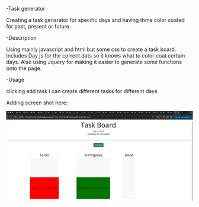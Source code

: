
-Task generator

Creating a task genarator for specific days and having thme color coated for past, present or future.

-Description

Using mainly javascript and html but some css to create a task board. Includes Day js for the correct dats so it knows what to color coat certain days. Also using Jquery for making it easier to generate some functions onto the page.

-Usage

clicking add task i can create different tasks for different days

Adding screen shot here:

![Screenshot](assets/screenshot1.png)



